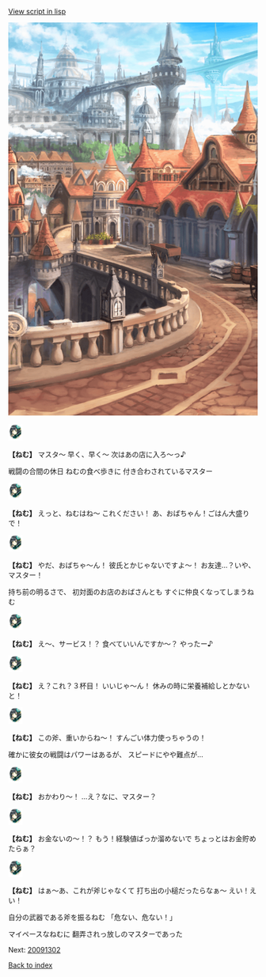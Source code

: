 [View script in lisp](../scripts/20091301.txt)

![town.png](../images/backgrounds/town.png)

<img src="../images/units/200911.png" alt="200911.png" height="34"/>

**【ねむ】**
マスタ〜
早く、早く〜
次はあの店に入ろ〜っ♪

戦闘の合間の休日
ねむの食べ歩きに
付き合わされているマスター

<img src="../images/units/200911.png" alt="200911.png" height="34"/>

**【ねむ】**
えっと、ねむはね〜
これください！
あ、おばちゃん！ごはん大盛りで！

<img src="../images/units/200911.png" alt="200911.png" height="34"/>

**【ねむ】**
やだ、おばちゃ〜ん！
彼氏とかじゃないですよ〜！
お友達…？いや、マスター！

持ち前の明るさで、
初対面のお店のおばさんとも
すぐに仲良くなってしまうねむ

<img src="../images/units/200911.png" alt="200911.png" height="34"/>

**【ねむ】**
え〜、サービス！？
食べていいんですか〜？
やったー♪

<img src="../images/units/200911.png" alt="200911.png" height="34"/>

**【ねむ】**
え？これ？３杯目！
いいじゃ〜ん！
休みの時に栄養補給しとかないと！

<img src="../images/units/200911.png" alt="200911.png" height="34"/>

**【ねむ】**
この斧、重いからね〜！
すんごい体力使っちゃうの！

確かに彼女の戦闘はパワーはあるが、
スピードにやや難点が…

<img src="../images/units/200911.png" alt="200911.png" height="34"/>

**【ねむ】**
おかわり〜！
…え？なに、マスター？

<img src="../images/units/200911.png" alt="200911.png" height="34"/>

**【ねむ】**
お金ないの〜！？
もう！経験値ばっか溜めないで
ちょっとはお金貯めたらぁ？

<img src="../images/units/200911.png" alt="200911.png" height="34"/>

**【ねむ】**
はぁ〜あ、これが斧じゃなくて
打ち出の小槌だったらなぁ〜
えい！えい！

自分の武器である斧を振るねむ
「危ない、危ない！」

マイペースなねむに
翻弄されっ放しのマスターであった

Next: [20091302](20091302.md)

[Back to index](index.md)
